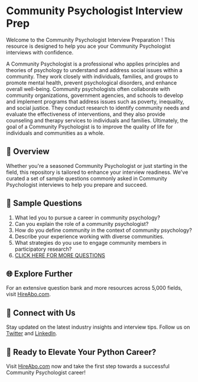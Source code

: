 # Community Psychologist Interview Prep

Welcome to the Community Psychologist Interview Preparation ! This resource is designed to help you ace your Community Psychologist interviews with confidence.

A Community Psychologist is a professional who applies principles and theories of psychology to understand and address social issues within a community. They work closely with individuals, families, and groups to promote mental health, prevent psychological disorders, and enhance overall well-being. Community psychologists often collaborate with community organizations, government agencies, and schools to develop and implement programs that address issues such as poverty, inequality, and social justice. They conduct research to identify community needs and evaluate the effectiveness of interventions, and they also provide counseling and therapy services to individuals and families. Ultimately, the goal of a Community Psychologist is to improve the quality of life for individuals and communities as a whole.

## 🚀 Overview

Whether you're a seasoned Community Psychologist or just starting in the field, this repository is tailored to enhance your interview readiness. We've curated a set of sample questions commonly asked in Community Psychologist interviews to help you prepare and succeed.

## 📝 Sample Questions

1. What led you to pursue a career in community psychology?
2. Can you explain the role of a community psychologist?
3. How do you define community in the context of community psychology?
4. Describe your experience working with diverse communities.
5. What strategies do you use to engage community members in participatory research?
6. [CLICK HERE FOR MORE QUESTIONS](https://hireabo.com/job/7_0_11/Community%20Psychologist)

## 🌐 Explore Further

For an extensive question bank and more resources across 5,000 fields, visit [HireAbo.com](https://www.hireabo.com).

## 📱 Connect with Us

Stay updated on the latest industry insights and interview tips. Follow us on [Twitter](https://twitter.com/hireabo) and [LinkedIn](https://www.linkedin.com/in/hire-abo-3609972a8/).

## 🚀 Ready to Elevate Your Python Career?

Visit [HireAbo.com](https://www.hireabo.com) now and take the first step towards a successful Community Psychologist career!